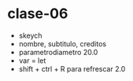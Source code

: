 # clase-06
* skeych
* nombre, subtitulo, creditos
* parametrodiametro 20.0
* var = let
* shift + ctrl + R para refrescar 2.0
